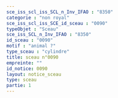 ```yaml
---
sce_iss_scl_iss_SCL_n_Inv_IFAO : "8350"
categorie : "non royal"
sce_iss_scl_iss_SCE_id_sceau : "0090"
typeObjet : "Sceau"
sce_iss_SCL_n_Inv_IFAO : "8350"
id_sceau : "0090"
motif : "animal ?"
type_sceau : "cylindre"
title: sceau n°0090
empreinte: ""
id_notice: 0090
layout: notice_sceau
type: sceau
partie: 1
---
```

